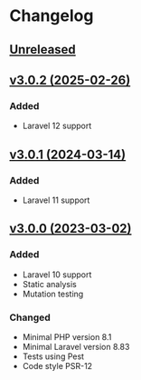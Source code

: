 # Changelog

## [Unreleased](https://github.com/jn-jairo/laravel-eloquent-cast/compare/v3.0.2...3.x)

## [v3.0.2 (2025-02-26)](https://github.com/jn-jairo/laravel-eloquent-cast/compare/v3.0.1...v3.0.2)

### Added
- Laravel 12 support

## [v3.0.1 (2024-03-14)](https://github.com/jn-jairo/laravel-eloquent-cast/compare/v3.0.0...v3.0.1)

### Added
- Laravel 11 support

## [v3.0.0 (2023-03-02)](https://github.com/jn-jairo/laravel-eloquent-cast/compare/v2.0.5...v3.0.0)

### Added
- Laravel 10 support
- Static analysis
- Mutation testing

### Changed
- Minimal PHP version 8.1
- Minimal Laravel version 8.83
- Tests using Pest
- Code style PSR-12
